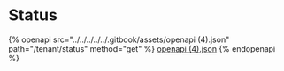 # Status

{% openapi src="../../../../../.gitbook/assets/openapi (4).json" path="/tenant/status" method="get" %}
[openapi (4).json](<../../../../../.gitbook/assets/openapi (4).json>)
{% endopenapi %}
